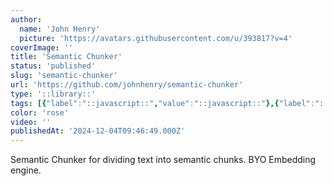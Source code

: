 ```yaml
---
author:
  name: 'John Henry'
  picture: 'https://avatars.githubusercontent.com/u/393817?v=4'
coverImage: ''
title: 'Semantic Chunker'
status: 'published'
slug: 'semantic-chunker'
url: 'https://github.com/johnhenry/semantic-chunker'
type: '::library::'
tags: [{"label":"::javascript::","value":"::javascript::"},{"label":"::chrome.ai::","value":"::chrome.ai::"},{"label":"::ollama::","value":"::ollama::"}]
color: 'rose'
video: ''
publishedAt: '2024-12-04T09:46:49.000Z'
---
```


Semantic Chunker for dividing text into semantic chunks. BYO Embedding engine.